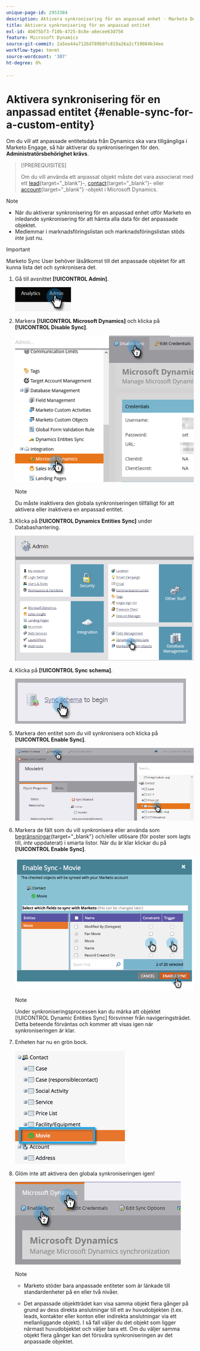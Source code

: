 ```yaml
---
unique-page-id: 2953384
description: Aktivera synkronisering för en anpassad enhet - Marketo Docs - produktdokumentation
title: Aktivera synkronisering för en anpassad entitet
exl-id: 4b075bf3-f10b-4725-8c8e-a6ecee63d756
feature: Microsoft Dynamics
source-git-commit: 2a5ee44a7126d789b0fc819a26a2cf19084b34ee
workflow-type: tm+mt
source-wordcount: '307'
ht-degree: 0%

---
```


# Aktivera synkronisering för en anpassad entitet {#enable-sync-for-a-custom-entity}

Om du vill att anpassade entitetsdata från Dynamics ska vara tillgängliga i Marketo Engage, så här aktiverar du synkroniseringen för den. **Administratörsbehörighet krävs**.

>[!PREREQUISITES]
>
>Om du vill använda ett anpassat objekt måste det vara associerat med ett [lead](/help/marketo/product-docs/crm-sync/microsoft-dynamics-sync/microsoft-dynamics-sync-details/microsoft-dynamics-sync-lead-sync.md){target="_blank"}-, [contact](/help/marketo/product-docs/crm-sync/microsoft-dynamics-sync/microsoft-dynamics-sync-details/microsoft-dynamics-sync-contact-sync.md){target="_blank"}- eller [account](/help/marketo/product-docs/crm-sync/microsoft-dynamics-sync/microsoft-dynamics-sync-details/microsoft-dynamics-sync-account-sync.md){target="_blank"} -objekt i Microsoft Dynamics.

>[!NOTE]
>
>* När du aktiverar synkronisering för en anpassad enhet utför Marketo en inledande synkronisering för att hämta alla data för det anpassade objektet.
>* Medlemmar i marknadsföringslistan och marknadsföringslistan stöds _inte_ just nu.

>[!IMPORTANT]
>
>Marketo Sync User behöver läsåtkomst till det anpassade objektet för att kunna lista det och synkronisera det.

1. Gå till avsnittet **[!UICONTROL Admin]**.

   ![](assets/enable-sync-for-a-custom-entity-1.png)

1. Markera **[!UICONTROL Microsoft Dynamics]** och klicka på **[!UICONTROL Disable Sync]**.

   ![](assets/enable-sync-for-a-custom-entity-2.png)

   >[!NOTE]
   >
   >Du måste inaktivera den globala synkroniseringen tillfälligt för att aktivera eller inaktivera en anpassad entitet.

1. Klicka på **[!UICONTROL Dynamics Entities Sync]** under Databashantering.

   ![](assets/enable-sync-for-a-custom-entity-3.png)

1. Klicka på **[!UICONTROL Sync schema]**.

   ![](assets/enable-sync-for-a-custom-entity-4.png)

1. Markera den entitet som du vill synkronisera och klicka på **[!UICONTROL Enable Sync]**.

   ![](assets/enable-sync-for-a-custom-entity-5.png)

1. Markera de fält som du vill synkronisera eller använda som [begränsningar](/help/marketo/product-docs/core-marketo-concepts/smart-lists-and-static-lists/using-smart-lists/add-a-constraint-to-a-smart-list-filter.md){target="_blank"} och/eller utlösare (för poster som lagts till, _inte_ uppdaterat) i smarta listor. När du är klar klickar du på **[!UICONTROL Enable Sync]**.

   ![](assets/enable-sync-for-a-custom-entity-6.png)

   >[!NOTE]
   >
   >Under synkroniseringsprocessen kan du märka att objektet [!UICONTROL Dynamic Entities Sync] försvinner från navigeringsträdet. Detta beteende förväntas och kommer att visas igen när synkroniseringen är klar.

1. Enheten har nu en grön bock.

   ![](assets/enable-sync-for-a-custom-entity-7.png)

1. Glöm inte att aktivera den globala synkroniseringen igen!

   ![](assets/enable-sync-for-a-custom-entity-8.png)

   >[!NOTE]
   >
   >* Marketo stöder bara anpassade entiteter som är länkade till standardenheter på en eller två nivåer.
   >
   >* Det anpassade objektträdet kan visa samma objekt flera gånger på grund av dess direkta anslutningar till ett av huvudobjekten (t.ex. leads, kontakter eller konton eller indirekta anslutningar via ett mellanliggande objekt). I så fall väljer du det objekt som ligger närmast huvudobjektet och väljer bara ett. Om du väljer samma objekt flera gånger kan det försvåra synkroniseringen av det anpassade objektet.

